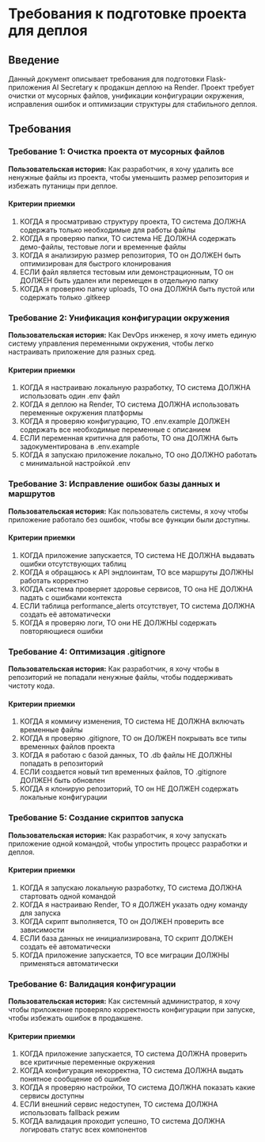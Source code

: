 # Требования к подготовке проекта для деплоя

## Введение

Данный документ описывает требования для подготовки Flask-приложения AI Secretary к продакшн деплою на Render. Проект требует очистки от мусорных файлов, унификации конфигурации окружения, исправления ошибок и оптимизации структуры для стабильного деплоя.

## Требования

### Требование 1: Очистка проекта от мусорных файлов

**Пользовательская история:** Как разработчик, я хочу удалить все ненужные файлы из проекта, чтобы уменьшить размер репозитория и избежать путаницы при деплое.

#### Критерии приемки

1. КОГДА я просматриваю структуру проекта, ТО система ДОЛЖНА содержать только необходимые для работы файлы
2. КОГДА я проверяю папки, ТО система НЕ ДОЛЖНА содержать демо-файлы, тестовые логи и временные файлы
3. КОГДА я анализирую размер репозитория, ТО он ДОЛЖЕН быть оптимизирован для быстрого клонирования
4. ЕСЛИ файл является тестовым или демонстрационным, ТО он ДОЛЖЕН быть удален или перемещен в отдельную папку
5. КОГДА я проверяю папку uploads, ТО она ДОЛЖНА быть пустой или содержать только .gitkeep

### Требование 2: Унификация конфигурации окружения

**Пользовательская история:** Как DevOps инженер, я хочу иметь единую систему управления переменными окружения, чтобы легко настраивать приложение для разных сред.

#### Критерии приемки

1. КОГДА я настраиваю локальную разработку, ТО система ДОЛЖНА использовать один .env файл
2. КОГДА я деплою на Render, ТО система ДОЛЖНА использовать переменные окружения платформы
3. КОГДА я проверяю конфигурацию, ТО .env.example ДОЛЖЕН содержать все необходимые переменные с описанием
4. ЕСЛИ переменная критична для работы, ТО она ДОЛЖНА быть задокументирована в .env.example
5. КОГДА я запускаю приложение локально, ТО оно ДОЛЖНО работать с минимальной настройкой .env

### Требование 3: Исправление ошибок базы данных и маршрутов

**Пользовательская история:** Как пользователь системы, я хочу чтобы приложение работало без ошибок, чтобы все функции были доступны.

#### Критерии приемки

1. КОГДА приложение запускается, ТО система НЕ ДОЛЖНА выдавать ошибки отсутствующих таблиц
2. КОГДА я обращаюсь к API эндпоинтам, ТО все маршруты ДОЛЖНЫ работать корректно
3. КОГДА система проверяет здоровье сервисов, ТО она НЕ ДОЛЖНА падать с ошибками контекста
4. ЕСЛИ таблица performance_alerts отсутствует, ТО система ДОЛЖНА создать её автоматически
5. КОГДА я проверяю логи, ТО они НЕ ДОЛЖНЫ содержать повторяющиеся ошибки

### Требование 4: Оптимизация .gitignore

**Пользовательская история:** Как разработчик, я хочу чтобы в репозиторий не попадали ненужные файлы, чтобы поддерживать чистоту кода.

#### Критерии приемки

1. КОГДА я коммичу изменения, ТО система НЕ ДОЛЖНА включать временные файлы
2. КОГДА я проверяю .gitignore, ТО он ДОЛЖЕН покрывать все типы временных файлов проекта
3. КОГДА я работаю с базой данных, ТО .db файлы НЕ ДОЛЖНЫ попадать в репозиторий
4. ЕСЛИ создается новый тип временных файлов, ТО .gitignore ДОЛЖЕН быть обновлен
5. КОГДА я клонирую репозиторий, ТО он НЕ ДОЛЖЕН содержать локальные конфигурации

### Требование 5: Создание скриптов запуска

**Пользовательская история:** Как разработчик, я хочу запускать приложение одной командой, чтобы упростить процесс разработки и деплоя.

#### Критерии приемки

1. КОГДА я запускаю локальную разработку, ТО система ДОЛЖНА стартовать одной командой
2. КОГДА я настраиваю Render, ТО я ДОЛЖЕН указать одну команду для запуска
3. КОГДА скрипт выполняется, ТО он ДОЛЖЕН проверить все зависимости
4. ЕСЛИ база данных не инициализирована, ТО скрипт ДОЛЖЕН создать её автоматически
5. КОГДА приложение запускается, ТО все миграции ДОЛЖНЫ применяться автоматически

### Требование 6: Валидация конфигурации

**Пользовательская история:** Как системный администратор, я хочу чтобы приложение проверяло корректность конфигурации при запуске, чтобы избежать ошибок в продакшене.

#### Критерии приемки

1. КОГДА приложение запускается, ТО система ДОЛЖНА проверить все критичные переменные окружения
2. КОГДА конфигурация некорректна, ТО система ДОЛЖНА выдать понятное сообщение об ошибке
3. КОГДА я проверяю настройки, ТО система ДОЛЖНА показать какие сервисы доступны
4. ЕСЛИ внешний сервис недоступен, ТО система ДОЛЖНА использовать fallback режим
5. КОГДА валидация проходит успешно, ТО система ДОЛЖНА логировать статус всех компонентов